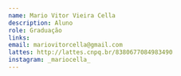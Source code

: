 ```yaml
---
name: Mario Vitor Vieira Cella
description: Aluno
role: Graduação
links:
email: mariovitorcella@gmail.com
lattes: http://lattes.cnpq.br/8380677084983490
instagram: _mariocella_
---
```


